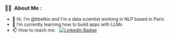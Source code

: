 ### :woman_technologist: &nbsp;About Me :

- 👋 Hi, I’m @bbelkis and I'm a data scientist working in NLP based in Paris
- 🌱 I’m currently learning how to build apps with LLMs
- 📫 How to reach me: &nbsp; [![Linkedin Badge](https://img.shields.io/badge/-belkisbaccar-blue?style=flat&logo=Linkedin&logoColor=white)](https://www.linkedin.com/in/belkisbaccar/)



<!---
bbelkis/bbelkis is a ✨ special ✨ repository because its `README.md` (this file) appears on your GitHub profile.
You can click the Preview link to take a look at your changes.
--->
